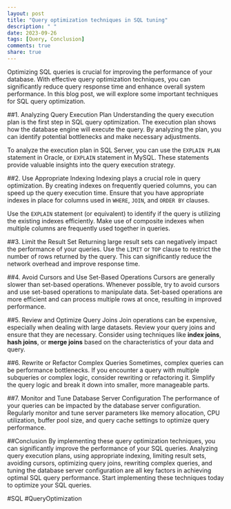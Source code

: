 ```yaml
---
layout: post
title: "Query optimization techniques in SQL tuning"
description: " "
date: 2023-09-26
tags: [Query, Conclusion]
comments: true
share: true
---
```


Optimizing SQL queries is crucial for improving the performance of your database. With effective query optimization techniques, you can significantly reduce query response time and enhance overall system performance. In this blog post, we will explore some important techniques for SQL query optimization.

##1. Analyzing Query Execution Plan
Understanding the query execution plan is the first step in SQL query optimization. The execution plan shows how the database engine will execute the query. By analyzing the plan, you can identify potential bottlenecks and make necessary adjustments.

To analyze the execution plan in SQL Server, you can use the `EXPLAIN PLAN` statement in Oracle, or `EXPLAIN` statement in MySQL. These statements provide valuable insights into the query execution strategy.

##2. Use Appropriate Indexing
Indexing plays a crucial role in query optimization. By creating indexes on frequently queried columns, you can speed up the query execution time. Ensure that you have appropriate indexes in place for columns used in `WHERE`, `JOIN`, and `ORDER BY` clauses.

Use the `EXPLAIN` statement (or equivalent) to identify if the query is utilizing the existing indexes efficiently. Make use of composite indexes when multiple columns are frequently used together in queries.

##3. Limit the Result Set
Returning large result sets can negatively impact the performance of your queries. Use the `LIMIT` or `TOP` clause to restrict the number of rows returned by the query. This can significantly reduce the network overhead and improve response time.

##4. Avoid Cursors and Use Set-Based Operations
Cursors are generally slower than set-based operations. Whenever possible, try to avoid cursors and use set-based operations to manipulate data. Set-based operations are more efficient and can process multiple rows at once, resulting in improved performance.

##5. Review and Optimize Query Joins
Join operations can be expensive, especially when dealing with large datasets. Review your query joins and ensure that they are necessary. Consider using techniques like **index joins**, **hash joins**, or **merge joins** based on the characteristics of your data and query.

##6. Rewrite or Refactor Complex Queries
Sometimes, complex queries can be performance bottlenecks. If you encounter a query with multiple subqueries or complex logic, consider rewriting or refactoring it. Simplify the query logic and break it down into smaller, more manageable parts.

##7. Monitor and Tune Database Server Configuration
The performance of your queries can be impacted by the database server configuration. Regularly monitor and tune server parameters like memory allocation, CPU utilization, buffer pool size, and query cache settings to optimize query performance.

##Conclusion
By implementing these query optimization techniques, you can significantly improve the performance of your SQL queries. Analyzing query execution plans, using appropriate indexing, limiting result sets, avoiding cursors, optimizing query joins, rewriting complex queries, and tuning the database server configuration are all key factors in achieving optimal SQL query performance. Start implementing these techniques today to optimize your SQL queries.

#SQL #QueryOptimization